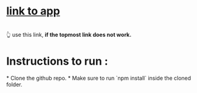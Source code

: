 # [link to app](https://filmodb.vercel.app/)
<br> 👆 use this link, <b> if the topmost link does not work.</b> <br>
<h1> Instructions to run : </h1>
 * Clone the github repo.
 * Make sure to run `npm install` inside the cloned folder.
